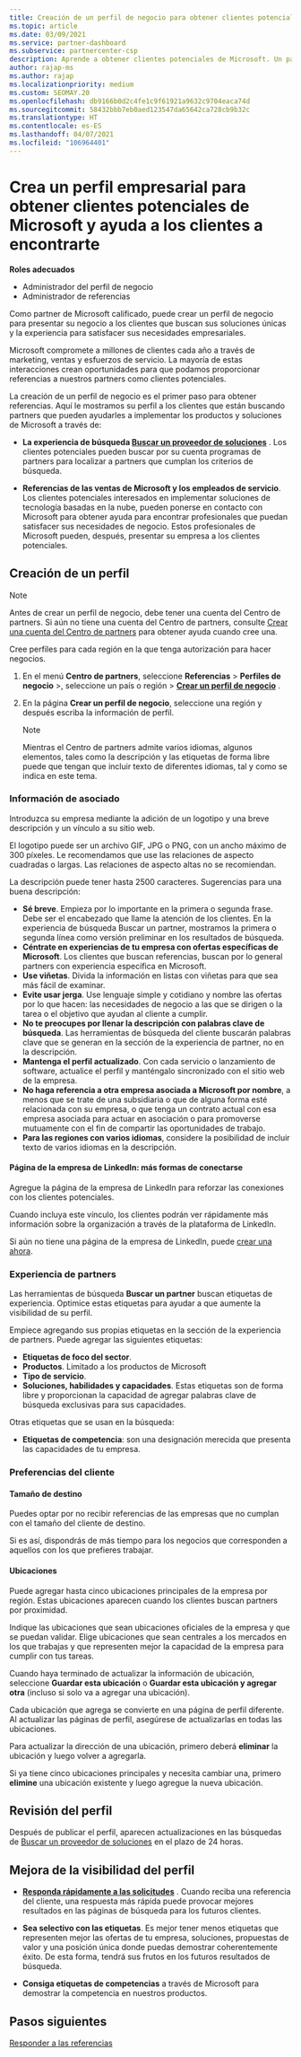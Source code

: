 ```yaml
---
title: Creación de un perfil de negocio para obtener clientes potenciales
ms.topic: article
ms.date: 03/09/2021
ms.service: partner-dashboard
ms.subservice: partnercenter-csp
description: Aprende a obtener clientes potenciales de Microsoft. Un paso clave es crear un perfil empresarial en el Centro de partners para que los clientes puedan encontrarte.
author: rajap-ms
ms.author: rajap
ms.localizationpriority: medium
ms.custom: SEOMAY.20
ms.openlocfilehash: db9166b0d2c4fe1c9f61921a9632c9704eaca74d
ms.sourcegitcommit: 58432bbb7eb0aed123547da65642ca728cb9b32c
ms.translationtype: HT
ms.contentlocale: es-ES
ms.lasthandoff: 04/07/2021
ms.locfileid: "106964401"
---
```

# <a name="create-a-business-profile-to-get-microsoft-sales-leads-and-help-customers-find-you"></a>Crea un perfil empresarial para obtener clientes potenciales de Microsoft y ayuda a los clientes a encontrarte

**Roles adecuados**

- Administrador del perfil de negocio
- Administrador de referencias

Como partner de Microsoft calificado, puede crear un perfil de negocio para presentar su negocio a los clientes que buscan sus soluciones únicas y la experiencia para satisfacer sus necesidades empresariales.

Microsoft compromete a millones de clientes cada año a través de marketing, ventas y esfuerzos de servicio. La mayoría de estas interacciones crean oportunidades para que podamos proporcionar referencias a nuestros partners como clientes potenciales. 

La creación de un perfil de negocio es el primer paso para obtener referencias. Aquí le mostramos su perfil a los clientes que están buscando partners que pueden ayudarles a implementar los productos y soluciones de Microsoft a través de:

- **La experiencia de búsqueda [Buscar un proveedor de soluciones](https://www.microsoft.com/solution-providers/home)** . Los clientes potenciales pueden buscar por su cuenta programas de partners para localizar a partners que cumplan los criterios de búsqueda.

- **Referencias de las ventas de Microsoft y los empleados de servicio**. Los clientes potenciales interesados en implementar soluciones de tecnología basadas en la nube, pueden ponerse en contacto con Microsoft para obtener ayuda para encontrar profesionales que puedan satisfacer sus necesidades de negocio. Estos profesionales de Microsoft pueden, después, presentar su empresa a los clientes potenciales.

## <a name="create-a-profile"></a>Creación de un perfil

> [!NOTE]  
> Antes de crear un perfil de negocio, debe tener una cuenta del Centro de partners. Si aún no tiene una cuenta del Centro de partners, consulte [Crear una cuenta del Centro de partners](mpn-create-a-partner-center-account.md) para obtener ayuda cuando cree una.

Cree perfiles para cada región en la que tenga autorización para hacer negocios.

1. En el menú **Centro de partners**, seleccione **Referencias** &gt; **Perfiles de negocio** &gt;, seleccione un país o región > **[Crear un perfil de negocio](https://partner.microsoft.com/referrals/businessprofiles/)** .

2. En la página **Crear un perfil de negocio**, seleccione una región y después escriba la información de perfil.
   > [!NOTE]  
   >  Mientras el Centro de partners admite varios idiomas, algunos elementos, tales como la descripción y las etiquetas de forma libre puede que tengan que incluir texto de diferentes idiomas, tal y como se indica en este tema.

### <a name="partner-information"></a>Información de asociado

Introduzca su empresa mediante la adición de un logotipo y una breve descripción y un vínculo a su sitio web. 

El logotipo puede ser un archivo GIF, JPG o PNG, con un ancho máximo de 300 píxeles. Le recomendamos que use las relaciones de aspecto cuadradas o largas. Las relaciones de aspecto altas no se recomiendan.

La descripción puede tener hasta 2500 caracteres. Sugerencias para una buena descripción: 

-  **Sé breve**. Empieza por lo importante en la primera o segunda frase. Debe ser el encabezado que llame la atención de los clientes. En la experiencia de búsqueda Buscar un partner, mostramos la primera o segunda línea como versión preliminar en los resultados de búsqueda.
-  **Céntrate en experiencias de tu empresa con ofertas específicas de Microsoft**. Los clientes que buscan referencias, buscan por lo general partners con experiencia específica en Microsoft.
-  **Use viñetas**. Divida la información en listas con viñetas para que sea más fácil de examinar.
-  **Evite usar jerga**. Use lenguaje simple y cotidiano y nombre las ofertas por lo que hacen: las necesidades de negocio a las que se dirigen o la tarea o el objetivo que ayudan al cliente a cumplir.
-  **No te preocupes por llenar la descripción con palabras clave de búsqueda**. Las herramientas de búsqueda del cliente buscarán palabras clave que se generan en la sección de la experiencia de partner, no en la descripción.
-  **Mantenga el perfil actualizado**. Con cada servicio o lanzamiento de software, actualice el perfil y manténgalo sincronizado con el sitio web de la empresa.
-  **No haga referencia a otra empresa asociada a Microsoft por nombre**, a menos que se trate de una subsidiaria o que de alguna forma esté relacionada con su empresa, o que tenga un contrato actual con esa empresa asociada para actuar en asociación o para promoverse mutuamente con el fin de compartir las oportunidades de trabajo.
-  **Para las regiones con varios idiomas**, considere la posibilidad de incluir texto de varios idiomas en la descripción.

#### <a name="linkedin-company-page-more-ways-to-connect"></a> Página de la empresa de LinkedIn: más formas de conectarse

Agregue la página de la empresa de LinkedIn para reforzar las conexiones con los clientes potenciales. 

Cuando incluya este vínculo, los clientes podrán ver rápidamente más información sobre la organización a través de la plataforma de LinkedIn.

Si aún no tiene una página de la empresa de LinkedIn, puede [crear una ahora](https://www.linkedin.com/company/setup/new/).

### <a name="partner-expertise"></a>Experiencia de partners

Las herramientas de búsqueda **Buscar un partner** buscan etiquetas de experiencia. Optimice estas etiquetas para ayudar a que aumente la visibilidad de su perfil.

Empiece agregando sus propias etiquetas en la sección de la experiencia de partners. Puede agregar las siguientes etiquetas: 

-  **Etiquetas de foco del sector**.
-  **Productos**. Limitado a los productos de Microsoft
-  **Tipo de servicio**.
-  **Soluciones, habilidades y capacidades**. Estas etiquetas son de forma libre y proporcionan la capacidad de agregar palabras clave de búsqueda exclusivas para sus capacidades.

Otras etiquetas que se usan en la búsqueda:

- **Etiquetas de competencia**: son una designación merecida que presenta las capacidades de tu empresa.

### <a name="customer-preferences"></a>Preferencias del cliente

#### <a name="target-size"></a>Tamaño de destino

Puedes optar por no recibir referencias de las empresas que no cumplan con el tamaño del cliente de destino.

Si es así, dispondrás de más tiempo para los negocios que corresponden a aquellos con los que prefieres trabajar.

#### <a name="locations"></a>Ubicaciones

Puede agregar hasta cinco ubicaciones principales de la empresa por región. Estas ubicaciones aparecen cuando los clientes buscan partners por proximidad.

Indique las ubicaciones que sean ubicaciones oficiales de la empresa y que se puedan validar. Elige ubicaciones que sean centrales a los mercados en los que trabajas y que representen mejor la capacidad de la empresa para cumplir con tus tareas.

Cuando haya terminado de actualizar la información de ubicación, seleccione **Guardar esta ubicación** o **Guardar esta ubicación y agregar otra** (incluso si solo va a agregar una ubicación).

Cada ubicación que agrega se convierte en una página de perfil diferente. Al actualizar las páginas de perfil, asegúrese de actualizarlas en todas las ubicaciones.

Para actualizar la dirección de una ubicación, primero deberá **eliminar** la ubicación y luego volver a agregarla.

Si ya tiene cinco ubicaciones principales y necesita cambiar una, primero **elimine** una ubicación existente y luego agregue la nueva ubicación.

## <a name="review-your-profile"></a>Revisión del perfil

Después de publicar el perfil, aparecen actualizaciones en las búsquedas de [Buscar un proveedor de soluciones](https://www.microsoft.com/solution-providers/home) en el plazo de 24 horas.

## <a name="improve-the-visibility-of-your-profile"></a>Mejora de la visibilidad del perfil

- **[Responda rápidamente a las solicitudes](manage-leads.md)** . Cuando reciba una referencia del cliente, una respuesta más rápida puede provocar mejores resultados en las páginas de búsqueda para los futuros clientes.

- **Sea selectivo con las etiquetas**.  Es mejor tener menos etiquetas que representen mejor las ofertas de tu empresa, soluciones, propuestas de valor y una posición única donde puedas demostrar coherentemente éxito.  De esta forma, tendrá sus frutos en los futuros resultados de búsqueda.
- **Consiga etiquetas de competencias** a través de Microsoft para demostrar la competencia en nuestros productos.

## <a name="next-steps"></a>Pasos siguientes

[Responder a las referencias](manage-leads.md)

